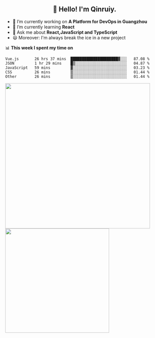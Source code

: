 <h2 align="center">👋 Hello! I'm Qinruiy.</h2>


- 🔭 I’m currently working on **A Platform for DevOps in Guangzhou**
- 🌱 I’m currently learning **React**
- 💬 Ask me about **React,JavaScript and TypeScript**
- 😃 Moreover: I'm always break the ice in a new project

📊 **This week I spent my time on**

<!--START_SECTION:waka-->
```text
Vue.js       26 hrs 37 mins  █████████████████████▓░░░   87.08 % 
JSON         1 hr 29 mins    █▒░░░░░░░░░░░░░░░░░░░░░░░   04.87 % 
JavaScript   59 mins         ▓░░░░░░░░░░░░░░░░░░░░░░░░   03.23 % 
CSS          26 mins         ▒░░░░░░░░░░░░░░░░░░░░░░░░   01.44 % 
Other        26 mins         ▒░░░░░░░░░░░░░░░░░░░░░░░░   01.44 % 
```
<!--END_SECTION:waka-->

<p>
<img align="left" width="460" src="https://github-readme-stats.vercel.app/api?username=Qinruiy&custom_title=Qrinruiy's Github Stats&theme=graywhite&hide_border=true"/> <img align="left" width="330" src="https://github-readme-stats.vercel.app/api/top-langs/?username=Qinruiy&layout=compact&theme=graywhite&hide_border=true"/>
</p>
